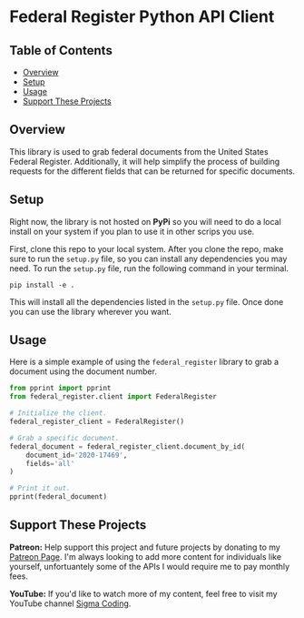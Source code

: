 # Federal Register Python API Client

## Table of Contents

- [Overview](#overview)
- [Setup](#setup)
- [Usage](#usage)
- [Support These Projects](#support-these-projects)

## Overview

This library is used to grab federal documents from the United States Federal Register.
Additionally, it will help simplify the process of building requests for the different
fields that can be returned for specific documents.

## Setup

Right now, the library is not hosted on **PyPi** so you will need to do a local
install on your system if you plan to use it in other scrips you use.

First, clone this repo to your local system. After you clone the repo, make sure
to run the `setup.py` file, so you can install any dependencies you may need. To
run the `setup.py` file, run the following command in your terminal.

```console
pip install -e .
```

This will install all the dependencies listed in the `setup.py` file. Once done
you can use the library wherever you want.

## Usage

Here is a simple example of using the `federal_register` library to grab a document
using the document number.

```python
from pprint import pprint
from federal_register.client import FederalRegister

# Initialize the client.
federal_register_client = FederalRegister()

# Grab a specific document.
federal_document = federal_register_client.document_by_id(
    document_id='2020-17469',
    fields='all'
)

# Print it out.
pprint(federal_document)
```

## Support These Projects

**Patreon:**
Help support this project and future projects by donating to my [Patreon Page](https://www.patreon.com/sigmacoding). I'm always looking to add more content for individuals like yourself, unfortuantely some of the APIs I would require me to pay monthly fees.

**YouTube:**
If you'd like to watch more of my content, feel free to visit my YouTube channel [Sigma Coding](https://www.youtube.com/c/SigmaCoding).
